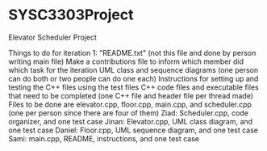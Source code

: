 # SYSC3303Project
Elevator Scheduler Project


Things to do for iteration 1:
"README.txt" (not this file and done by person writing main file)
Make a contributions file to inform which member did which task for the iteration 
UML class and sequence diagrams (one person can do both or two people can do one each)
Instructions for setting up and testing the C++ files using the test files 
C++ code files and executable files that need to be completed (one C++ file and header file per thread made)
Files to be done are elevator.cpp, floor.cpp, main.cpp, and scheduler.cpp (one per person since there are four of them)
Ziad: Scheduler.cpp, code organizer, and one test case 
Jinan: Elevator.cpp, UML class diagram, and one test case
Daniel: Floor.cpp, UML sequence diagram, and one test case
Sami: main.cpp, README, instructions, and one test case
